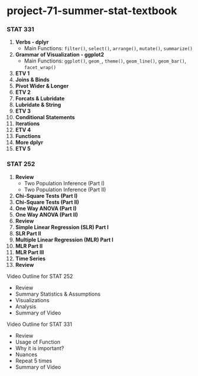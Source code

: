 # project-71-summer-stat-textbook



### STAT 331
1. **Verbs - dplyr** 
    - Main Functions: `filter()`, `select()`, `arrange()`, `mutate()`, `summarize()`
2. **Grammar of Visualization - ggplot2**
    - Main Functions: `ggplot()`, `geom_`, `theme()`, `geom_line()`, `geom_bar()`, `facet_wrap()`
3. **ETV 1**
4. **Joins & Binds**
5. **Pivot Wider & Longer**
6. **ETV 2**
7. **Forcats & Lubridate**
8. **Lubridate & String**
9. **ETV 3**
10. **Conditional Statements**
11. **Iterations**
12. **ETV 4**
13. **Functions**
14. **More dplyr**
15. **ETV 5**

### STAT 252
1. **Review**
   - Two Population Inference (Part I)
   - Two Population Inference (Part II)
2. **Chi-Square Tests (Part I)**
3. **Chi-Square Tests (Part II)**
4. **One Way ANOVA (Part I)**
5. **One Way ANOVA (Part II)**
6. **Review**
7. **Simple Linear Regression (SLR) Part I**
8. **SLR Part II**
9. **Multiple Linear Regression (MLR) Part I**
10. **MLR Part II**
11. **MLR Part III**
12. **Time Series**
13. **Review**


Video Outline for STAT 252
- Review
- Summary Statistics & Assumptions
- Visualizations
- Analysis
- Summary of Video



Video Outline for STAT 331
- Review
- Usage of Function 
- Why it is important?
- Nuances
- Repeat 5 times 
- Summary of Video